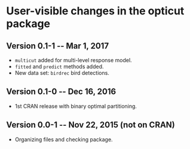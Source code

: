# User-visible changes in the opticut package

## Version 0.1-1 -- Mar 1, 2017

* `multicut` added for multi-level response model.
* `fitted` and `predict` methods added.
* New data set: `birdrec` bird detections.

## Version 0.1-0 -- Dec 16, 2016

* 1st CRAN release with binary optimal partitioning.

## Version 0.0-1 -- Nov 22, 2015 (not on CRAN)

* Organizing files and checking package.
